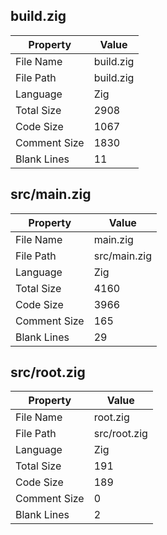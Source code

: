 ## build.zig

| Property      | Value       |
|---------------|-------------|
| File Name     | build.zig          |
| File Path     | build.zig          |
| Language      | Zig          |
| Total Size    | 2908          |
| Code Size     | 1067          |
| Comment Size  | 1830          |
| Blank Lines   | 11          |
## src/main.zig

| Property      | Value       |
|---------------|-------------|
| File Name     | main.zig          |
| File Path     | src/main.zig          |
| Language      | Zig          |
| Total Size    | 4160          |
| Code Size     | 3966          |
| Comment Size  | 165          |
| Blank Lines   | 29          |
## src/root.zig

| Property      | Value       |
|---------------|-------------|
| File Name     | root.zig          |
| File Path     | src/root.zig          |
| Language      | Zig          |
| Total Size    | 191          |
| Code Size     | 189          |
| Comment Size  | 0          |
| Blank Lines   | 2          |
